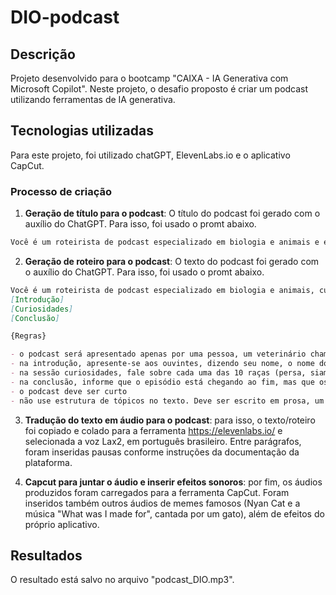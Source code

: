 # DIO-podcast

## Descrição
Projeto desenvolvido para o bootcamp "CAIXA - IA Generativa com Microsoft Copilot". Neste projeto, o desafio proposto é criar um podcast utilizando ferramentas de IA generativa.

## Tecnologias utilizadas
Para este projeto, foi utilizado chatGPT, ElevenLabs.io e o aplicativo CapCut.

### Processo de criação
1. **Geração de título para o podcast**: O título do podcast foi gerado com o auxílio do ChatGPT. Para isso, foi usado o promt abaixo.

```markdown
Você é um roteirista de podcast especializado em biologia e animais e eu gostaria de uma ajuda sua para criar 5 sugestões de nomes criativos para um podcast que fala sobre dicas e curiosidades do mundo animal. 
```

2. **Geração de roteiro para o podcast**: O texto do podcast foi gerado com o auxílio do ChatGPT. Para isso, foi usado o promt abaixo.

```markdown
Você é um roteirista de podcast especializado em biologia e animais, cujo nome é "Entre garras e penas", e vamos criar um roteiro de podcast. O formato do roteiro deve conter
[Introdução]
[Curiosidades]
[Conclusão]

{Regras}

- o podcast será apresentado apenas por uma pessoa, um veterinário chamado Peterson Camilo, o doutor pet
- na introdução, apresente-se aos ouvintes, dizendo seu nome, o nome do podcast e o tema do episódio, que será "as 10 raças de gatos mais queridas pelos brasileiros"
- na sessão curiosidades, fale sobre cada uma das 10 raças (persa, siamês, maine coon, angorá, sphynx, ragdoll, ashera, bengal, american shorthair e os gatos sem raça definida ou vira-latas como são popularmente conhecidos) os seguintes tópicos: nome da raça, expectativa de vida, características e principais cuidados.
- na conclusão, informe que o episódio está chegando ao fim, mas que os ouvintes não precisam ficar tristes porque na semana que vem haverá mais um episódio. Em seguida, despeça com alguma frase de efeito ou trocadilho envolvendo o nome do podcast.
- o podcast deve ser curto
- não use estrutura de tópicos no texto. Deve ser escrito em prosa, um texto fluído como se fosse uma pessoa explicando algo.
```

3. **Tradução do texto em áudio para o podcast**: para isso, o texto/roteiro foi copiado e colado para a ferramenta https://elevenlabs.io/ e selecionada a voz Lax2, em português brasileiro. Entre parágrafos, foram inseridas pausas conforme instruções da documentação da plataforma.

4. **Capcut para juntar o áudio e inserir efeitos sonoros**: por fim, os áudios produzidos foram carregados para a ferramenta CapCut. Foram inseridos também outros áudios de memes famosos (Nyan Cat e a música "What was I made for", cantada por um gato), além de efeitos do próprio aplicativo. 

## Resultados
O resultado está salvo no arquivo "podcast_DIO.mp3".
